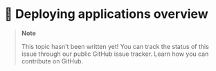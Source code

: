 # 🔧 Deploying applications overview

> **Note**
> 
> This topic hasn’t been written yet! You can track the status of this issue through our public GitHub issue tracker. Learn how you can contribute on GitHub.
